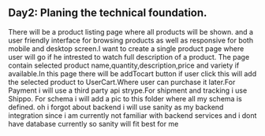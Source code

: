 ## Day2: Planing the technical foundation.

There will be a product listing page where all products will be shown.
and a user friendly interface for browsing products as well as responsive for
both mobile and desktop screen.I want to create a single product page where user will go
if he intrested to watch full description of a product. The page contain selected product
name,quantity,description,price and variety if available.In this page there will be addTocart
button if user click this will add the selected product to UserCart.Where user can purchase it 
later.For Payment i will use a third party api strype.For shipment and tracking i use Shippo.
For schema i will add a pic to this folder where all my schema is defined.
oh i forgot about backend i will use sanity as my backend integration since i am currently not
familiar with backend services and i dont have database currently so sanity will fit best for me